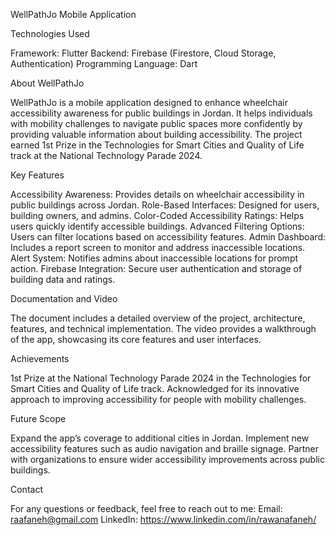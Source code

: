 WellPathJo Mobile Application

Technologies Used

Framework: Flutter
Backend: Firebase (Firestore, Cloud Storage, Authentication)
Programming Language: Dart

About WellPathJo

WellPathJo is a mobile application designed to enhance wheelchair accessibility awareness for public buildings in Jordan. It helps individuals with mobility challenges to navigate public spaces more confidently by providing valuable information about building accessibility. The project earned 1st Prize in the Technologies for Smart Cities and Quality of Life track at the National Technology Parade 2024.

Key Features

Accessibility Awareness: Provides details on wheelchair accessibility in public buildings across Jordan.
Role-Based Interfaces: Designed for users, building owners, and admins.
Color-Coded Accessibility Ratings: Helps users quickly identify accessible buildings.
Advanced Filtering Options: Users can filter locations based on accessibility features.
Admin Dashboard: Includes a report screen to monitor and address inaccessible locations.
Alert System: Notifies admins about inaccessible locations for prompt action.
Firebase Integration: Secure user authentication and storage of building data and ratings.

Documentation and Video

The document includes a detailed overview of the project, architecture, features, and technical implementation.
The video provides a walkthrough of the app, showcasing its core features and user interfaces.

Achievements

1st Prize at the National Technology Parade 2024 in the Technologies for Smart Cities and Quality of Life track.
Acknowledged for its innovative approach to improving accessibility for people with mobility challenges.

Future Scope

Expand the app’s coverage to additional cities in Jordan.
Implement new accessibility features such as audio navigation and braille signage.
Partner with organizations to ensure wider accessibility improvements across public buildings.

Contact

For any questions or feedback, feel free to reach out to me:
Email: raafaneh@gmail.com
LinkedIn: https://www.linkedin.com/in/rawanafaneh/
